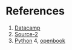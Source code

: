 References
=============
1. [Datacamp](https://www.datacamp.com/)
2. [Source-2](https://pythonprogramming.net/i)
3. [Python](https://docs.python.org/3/tutorial/controlflow.html)
4, [openbook](https://www.openbookproject.net/books/bpp4awd/ch04.html)
